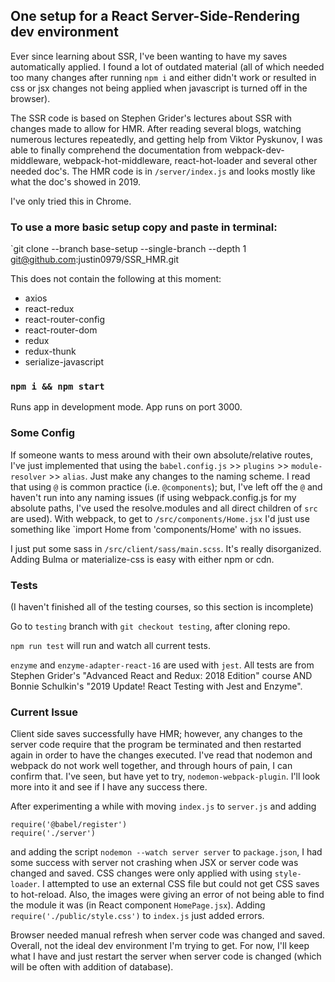 ## One setup for a React Server-Side-Rendering dev environment

Ever since learning about SSR, I've been wanting to have my saves automatically applied. I found a lot of outdated material
(all of which needed too many changes after running `npm i` and either didn't work or resulted in css or jsx changes not being
applied when javascript is turned off in the browser).

The SSR code is based on Stephen Grider's lectures about SSR with changes made to allow for HMR. After reading several
blogs, watching numerous lectures repeatedly, and getting help from Viktor Pyskunov, I was able to finally comprehend the
documentation from webpack-dev-middleware, webpack-hot-middleware, react-hot-loader and several other needed doc's. The HMR code is in `/server/index.js` and looks mostly like what the doc's showed in 2019.

I've only tried this in Chrome.

### To use a more basic setup copy and paste in terminal:

`git clone --branch base-setup --single-branch --depth 1 git@github.com:justin0979/SSR_HMR.git

This does not contain the following at this moment:

- axios
- react-redux
- react-router-config
- react-router-dom
- redux
- redux-thunk
- serialize-javascript

### `npm i && npm start`

Runs app in development mode.
App runs on port 3000.

### Some Config

If someone wants to mess around with their own absolute/relative routes, I've just implemented that using the `babel.config.js` >> `plugins` >> `module-resolver` >> `alias`. Just make any changes to the naming scheme.
I read that using `@` is common practice (i.e. `@components`); but, I've left off the `@` and haven't run into any naming issues (if using webpack.config.js for my absolute paths, I've used the resolve.modules and all direct children of `src` are used). With webpack, to get to `/src/components/Home.jsx` I'd just use something like `import Home from 'components/Home' with no issues.

I just put some sass in `/src/client/sass/main.scss`. It's really disorganized. Adding Bulma or materialize-css is easy with either npm or cdn.

### Tests

(I haven't finished all of the testing courses, so this section is incomplete)

Go to `testing` branch with `git checkout testing`, after cloning repo.

`npm run test` will run and watch all current tests.

`enzyme` and `enzyme-adapter-react-16` are used with `jest`.
All tests are from Stephen Grider's "Advanced React and Redux: 2018 Edition" course AND Bonnie Schulkin's
"2019 Update! React Testing with Jest and Enzyme".

### Current Issue

Client side saves successfully have HMR; however, any changes to the server code require that the program be terminated and then restarted again in order to have the changes executed. I've read that nodemon and webpack do not work well together, and through hours of pain, I can confirm that. I've seen, but have yet to try, `nodemon-webpack-plugin`. I'll look more into it and see if I have any success there.

After experimenting a while with moving `index.js` to `server.js` and adding

```
require('@babel/register')
require('./server')
```

and adding the script `nodemon --watch server server` to `package.json`, I had some success with server not crashing when JSX or server code was changed and saved. CSS changes were only applied with using `style-loader`. I attempted to use an external CSS file but could not get CSS saves to hot-reload. Also, the images were giving an error of not being able to find the module it was (in React component `HomePage.jsx`). Adding `require('./public/style.css')` to `index.js` just added errors.

Browser needed manual refresh when server code was changed and saved. Overall, not the ideal dev environment I'm trying to get. For now, I'll keep what I have and just restart the server when server code is changed (which will be often with addition of database).
